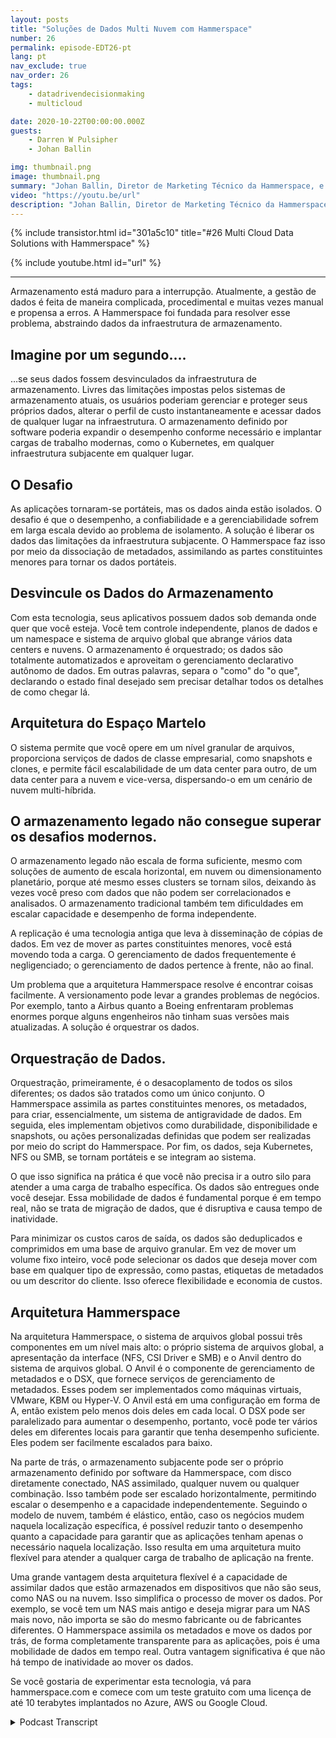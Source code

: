 ```yaml
---
layout: posts
title: "Soluções de Dados Multi Nuvem com Hammerspace"
number: 26
permalink: episode-EDT26-pt
lang: pt
nav_exclude: true
nav_order: 26
tags:
    - datadrivendecisionmaking
    - multicloud

date: 2020-10-22T00:00:00.000Z
guests:
    - Darren W Pulsipher
    - Johan Ballin

img: thumbnail.png
image: thumbnail.png
summary: "Johan Ballin, Diretor de Marketing Técnico da Hammerspace, e Darren Pulsipher, Arquiteto Principal de Soluções, Setor Público, da Intel, discutem a tecnologia de nuvem híbrida da Hammerspace que desvincula os dados da infraestrutura de armazenamento, proporcionando portabilidade e desempenho dos dados."
video: "https://youtu.be/url"
description: "Johan Ballin, Diretor de Marketing Técnico da Hammerspace, e Darren Pulsipher, Arquiteto Principal de Soluções, Setor Público, da Intel, discutem a tecnologia de nuvem híbrida da Hammerspace que desvincula os dados da infraestrutura de armazenamento, proporcionando portabilidade e desempenho dos dados."
---
```


<div>
{% include transistor.html id="301a5c10" title="#26 Multi Cloud Data Solutions with Hammerspace" %}

{% include youtube.html id="url" %}
</div>

---

Armazenamento está maduro para a interrupção. Atualmente, a gestão de dados é feita de maneira complicada, procedimental e muitas vezes manual e propensa a erros. A Hammerspace foi fundada para resolver esse problema, abstraindo dados da infraestrutura de armazenamento.

## Imagine por um segundo....

…se seus dados fossem desvinculados da infraestrutura de armazenamento. Livres das limitações impostas pelos sistemas de armazenamento atuais, os usuários poderiam gerenciar e proteger seus próprios dados, alterar o perfil de custo instantaneamente e acessar dados de qualquer lugar na infraestrutura. O armazenamento definido por software poderia expandir o desempenho conforme necessário e implantar cargas de trabalho modernas, como o Kubernetes, em qualquer infraestrutura subjacente em qualquer lugar.

## O Desafio

As aplicações tornaram-se portáteis, mas os dados ainda estão isolados. O desafio é que o desempenho, a confiabilidade e a gerenciabilidade sofrem em larga escala devido ao problema de isolamento. A solução é liberar os dados das limitações da infraestrutura subjacente. O Hammerspace faz isso por meio da dissociação de metadados, assimilando as partes constituintes menores para tornar os dados portáteis.

## Desvincule os Dados do Armazenamento

Com esta tecnologia, seus aplicativos possuem dados sob demanda onde quer que você esteja. Você tem controle independente, planos de dados e um namespace e sistema de arquivo global que abrange vários data centers e nuvens. O armazenamento é orquestrado; os dados são totalmente automatizados e aproveitam o gerenciamento declarativo autônomo de dados. Em outras palavras, separa o "como" do "o que", declarando o estado final desejado sem precisar detalhar todos os detalhes de como chegar lá.

## Arquitetura do Espaço Martelo

O sistema permite que você opere em um nível granular de arquivos, proporciona serviços de dados de classe empresarial, como snapshots e clones, e permite fácil escalabilidade de um data center para outro, de um data center para a nuvem e vice-versa, dispersando-o em um cenário de nuvem multi-híbrida.

## O armazenamento legado não consegue superar os desafios modernos.

O armazenamento legado não escala de forma suficiente, mesmo com soluções de aumento de escala horizontal, em nuvem ou dimensionamento planetário, porque até mesmo esses clusters se tornam silos, deixando às vezes você preso com dados que não podem ser correlacionados e analisados. O armazenamento tradicional também tem dificuldades em escalar capacidade e desempenho de forma independente.

A replicação é uma tecnologia antiga que leva à disseminação de cópias de dados. Em vez de mover as partes constituintes menores, você está movendo toda a carga. O gerenciamento de dados frequentemente é negligenciado; o gerenciamento de dados pertence à frente, não ao final.

Um problema que a arquitetura Hammerspace resolve é encontrar coisas facilmente. A versionamento pode levar a grandes problemas de negócios. Por exemplo, tanto a Airbus quanto a Boeing enfrentaram problemas enormes porque alguns engenheiros não tinham suas versões mais atualizadas. A solução é orquestrar os dados.

## Orquestração de Dados.

Orquestração, primeiramente, é o desacoplamento de todos os silos diferentes; os dados são tratados como um único conjunto. O Hammerspace assimila as partes constituintes menores, os metadados, para criar, essencialmente, um sistema de antigravidade de dados. Em seguida, eles implementam objetivos como durabilidade, disponibilidade e snapshots, ou ações personalizadas definidas que podem ser realizadas por meio do script do Hammerspace. Por fim, os dados, seja Kubernetes, NFS ou SMB, se tornam portáteis e se integram ao sistema.

O que isso significa na prática é que você não precisa ir a outro silo para atender a uma carga de trabalho específica. Os dados são entregues onde você desejar. Essa mobilidade de dados é fundamental porque é em tempo real, não se trata de migração de dados, que é disruptiva e causa tempo de inatividade.

Para minimizar os custos caros de saída, os dados são deduplicados e comprimidos em uma base de arquivo granular. Em vez de mover um volume fixo inteiro, você pode selecionar os dados que deseja mover com base em qualquer tipo de expressão, como pastas, etiquetas de metadados ou um descritor do cliente. Isso oferece flexibilidade e economia de custos.

## Arquitetura Hammerspace

Na arquitetura Hammerspace, o sistema de arquivos global possui três componentes em um nível mais alto: o próprio sistema de arquivos global, a apresentação da interface (NFS, CSI Driver e SMB) e o Anvil dentro do sistema de arquivos global. O Anvil é o componente de gerenciamento de metadados e o DSX, que fornece serviços de gerenciamento de metadados. Esses podem ser implementados como máquinas virtuais, VMware, KBM ou Hyper-V. O Anvil está em uma configuração em forma de A, então existem pelo menos dois deles em cada local. O DSX pode ser paralelizado para aumentar o desempenho, portanto, você pode ter vários deles em diferentes locais para garantir que tenha desempenho suficiente. Eles podem ser facilmente escalados para baixo.

Na parte de trás, o armazenamento subjacente pode ser o próprio armazenamento definido por software da Hammerspace, com disco diretamente conectado, NAS assimilado, qualquer nuvem ou qualquer combinação. Isso também pode ser escalado horizontalmente, permitindo escalar o desempenho e a capacidade independentemente. Seguindo o modelo de nuvem, também é elástico, então, caso os negócios mudem naquela localização específica, é possível reduzir tanto o desempenho quanto a capacidade para garantir que as aplicações tenham apenas o necessário naquela localização. Isso resulta em uma arquitetura muito flexível para atender a qualquer carga de trabalho de aplicação na frente.

Uma grande vantagem desta arquitetura flexível é a capacidade de assimilar dados que estão armazenados em dispositivos que não são seus, como NAS ou na nuvem. Isso simplifica o processo de mover os dados. Por exemplo, se você tem um NAS mais antigo e deseja migrar para um NAS mais novo, não importa se são do mesmo fabricante ou de fabricantes diferentes. O Hammerspace assimila os metadados e move os dados por trás, de forma completamente transparente para as aplicações, pois é uma mobilidade de dados em tempo real. Outra vantagem significativa é que não há tempo de inatividade ao mover os dados.

Se você gostaria de experimentar esta tecnologia, vá para hammerspace.com e comece com um teste gratuito com uma licença de até 10 terabytes implantados no Azure, AWS ou Google Cloud.



<details>
<summary> Podcast Transcript </summary>

<p></p>

</details>
